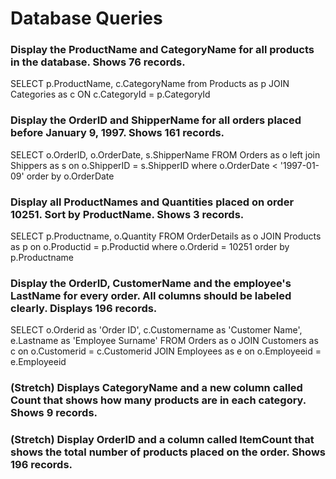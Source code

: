 # Database Queries

### Display the ProductName and CategoryName for all products in the database. Shows 76 records.

SELECT p.ProductName, c.CategoryName 
from Products as p 
JOIN Categories as c 
ON c.CategoryId = p.CategoryId

### Display the OrderID and ShipperName for all orders placed before January 9, 1997. Shows 161 records.

SELECT o.OrderID, o.OrderDate, s.ShipperName 
FROM Orders as o 
left join Shippers as s 
on o.ShipperID = s.ShipperID where o.OrderDate < '1997-01-09' order by o.OrderDate


### Display all ProductNames and Quantities placed on order 10251. Sort by ProductName. Shows 3 records.

SELECT p.Productname, o.Quantity 
FROM OrderDetails as o 
JOIN Products as p 
on o.Productid = p.Productid 
where o.Orderid = 10251 order by p.Productname


### Display the OrderID, CustomerName and the employee's LastName for every order. All columns should be labeled clearly. Displays 196 records.

SELECT o.Orderid as 'Order ID',
c.Customername as 'Customer Name',
e.Lastname as 'Employee Surname' 
FROM Orders as o 
JOIN Customers as c 
on o.Customerid = c.Customerid 
JOIN Employees as e
on o.Employeeid = e.Employeeid

### (Stretch)  Displays CategoryName and a new column called Count that shows how many products are in each category. Shows 9 records.

### (Stretch) Display OrderID and a  column called ItemCount that shows the total number of products placed on the order. Shows 196 records. 